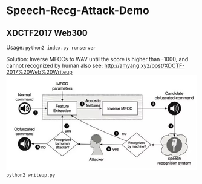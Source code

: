 # Speech-Recg-Attack-Demo
## XDCTF2017 Web300

Usage:
  `python2 index.py runserver`

Solution:
 Inverse MFCCs to WAV until the score is higher than -1000, and cannot recognized by human
 also see: http://amyang.xyz/post/XDCTF-2017%20Web%20Writeup
 ![Alt text](https://raw.githubusercontent.com/AmyangXYZ/Speech-Recg-Attack-Demo/master/static/Hint.jpe)
 `python2 writeup.py`

